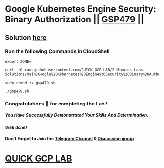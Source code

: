 # Google Kubernetes Engine Security: Binary Authorization || [GSP479](https://www.cloudskillsboost.google/focuses/57885?parent=catalog) ||

## Solution [here](https://youtu.be/cXTA0nxGfLo)

### Run the following Commands in CloudShell

```
export ZONE=
```
```
curl -LO raw.githubusercontent.com/QUICK-GCP-LAB/2-Minutes-Labs-Solutions/main/Google%20Kubernetes%20Engine%20Security%20Binary%20Authorization/gsp479.sh

sudo chmod +x gsp479.sh

./gsp479.sh
```

### Congratulations 🎉 for completing the Lab !

##### *You Have Successfully Demonstrated Your Skills And Determination.*

#### *Well done!*

#### Don't Forget to Join the [Telegram Channel](https://t.me/QuickGcpLab) & [Discussion group](https://t.me/QuickGcpLabChats)

# [QUICK GCP LAB](https://www.youtube.com/@quickgcplab)
